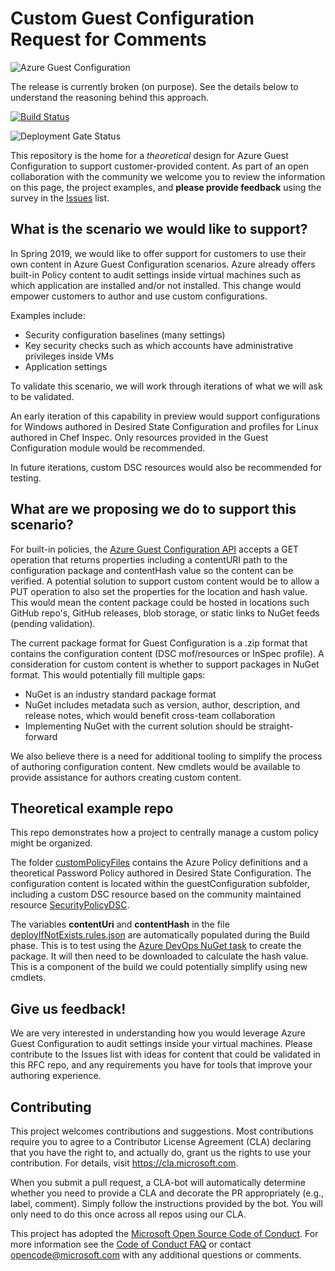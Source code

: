 # Custom Guest Configuration Request for Comments
![Azure Guest Configuration](https://contosodev.blob.core.windows.net/img/GuestConfigurationIcon.jpg)

The release is currently broken (on purpose).
See the details below to understand the reasoning behind this approach.

[![Build Status](https://dev.azure.com/azvmguestpolicy/CustomGuestConfiguration/_apis/build/status/Microsoft.rfc_customguestconfig?branchName=master)](https://dev.azure.com/azvmguestpolicy/CustomGuestConfiguration/_build/latest?definitionId=3?branchName=master)

![Deployment Gate Status](https://vsrm.dev.azure.com/azvmguestpolicy/_apis/public/Release/badge/8cf7364a-2490-4dd7-8353-5c7e17e8728d/1/2)

This repository is the home for a *theoretical* design for Azure Guest Configuration
to support customer-provided content.
As part of an open collaboration with the community
we welcome you to review the information on this page,
the project examples,
and **please provide feedback** using the survey in the
[Issues](https://github.com/Microsoft/rfc_customguestconfig/issues)
list.

## What is the scenario we would like to support?

In Spring 2019,
we would like to offer support for customers to use their own content
in Azure Guest Configuration scenarios.
Azure already offers built-in Policy content to audit settings
inside virtual machines such as which application are installed and/or not installed.
This change would empower customers to author
and use custom configurations.

Examples include:

- Security configuration baselines (many settings)
- Key security checks such as which accounts have administrative privileges inside VMs
- Application settings

To validate this scenario,
we will work through iterations of what we will ask to be validated.

An early iteration of this capability in preview would support
configurations for Windows authored in Desired State Configuration
and profiles for Linux authored in Chef Inspec.
Only resources provided in the Guest Configuration module
would be recommended.

In future iterations,
custom DSC resources would also be recommended for testing.

## What are we proposing we do to support this scenario?

For built-in policies,
the
[Azure Guest Configuration API](https://docs.microsoft.com/en-us/rest/api/guestconfiguration/guestconfigurationassignments/get#guestconfigurationnavigation)
accepts a GET operation that returns properties
including a contentURI path to the configuration package
and contentHash value so the content can be verified.
A potential solution to support custom content
would be to allow a PUT operation to also set the properties
for the location and hash value.
This would mean the content package could be hosted in locations
such GitHub repo's, GitHub releases, blob storage,
or static links to NuGet feeds (pending validation).

The current package format for Guest Configuration
is a .zip format that contains the configuration content
(DSC mof/resources or InSpec profile).
A consideration for custom content is whether
to support packages in NuGet format.
This would potentially fill multiple gaps:

- NuGet is an industry standard package format
- NuGet includes metadata such as version, author, description, and release notes, which would benefit cross-team collaboration
- Implementing NuGet with the current solution should be straight-forward

We also believe there is a need for additional tooling
to simplify the process of authoring configuration content.
New cmdlets would be available to provide assistance for authors
creating custom content.

## Theoretical example repo

This repo demonstrates how a project
to centrally manage a custom policy
might be organized.

The folder
[customPolicyFiles](https://github.com/Microsoft/rfc_customguestconfig/tree/master/customPolicyFiles)
contains the Azure Policy definitions
and a theoretical Password Policy
authored in Desired State Configuration.
The configuration content is located
within the guestConfiguration subfolder,
including a custom DSC resource based on the community maintained resource
[SecurityPolicyDSC](https://github.com/PowerShell/SecurityPolicyDsc).

The variables **contentUri** and **contentHash**
in the file
[deployIfNotExists.rules.json](https://github.com/Microsoft/rfc_customguestconfig/blob/master/customPolicyFiles/deployIfNotExists.rules.json#L85)
are automatically populated during the Build phase.
This is to test using the
[Azure DevOps NuGet task](https://docs.microsoft.com/en-us/azure/devops/pipelines/tasks/package/nuget?view=vsts)
to create the package.
It will then need to be downloaded to calculate the hash value.
This is a component of the build we could potentially simplify using new cmdlets.

## Give us feedback!

We are very interested in understanding how you would leverage
Azure Guest Configuration to audit settings
inside your virtual machines.
Please contribute to the Issues list with ideas for content
that could be validated in this RFC repo,
and any requirements you have for tools that improve your authoring experience.

## Contributing

This project welcomes contributions and suggestions.  Most contributions require you to agree to a
Contributor License Agreement (CLA) declaring that you have the right to, and actually do, grant us
the rights to use your contribution. For details, visit https://cla.microsoft.com.

When you submit a pull request, a CLA-bot will automatically determine whether you need to provide
a CLA and decorate the PR appropriately (e.g., label, comment). Simply follow the instructions
provided by the bot. You will only need to do this once across all repos using our CLA.

This project has adopted the [Microsoft Open Source Code of Conduct](https://opensource.microsoft.com/codeofconduct/).
For more information see the [Code of Conduct FAQ](https://opensource.microsoft.com/codeofconduct/faq/) or
contact [opencode@microsoft.com](mailto:opencode@microsoft.com) with any additional questions or comments.

